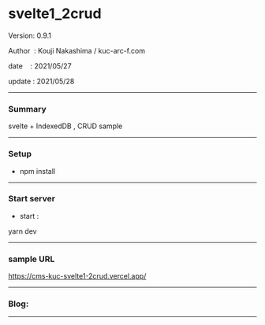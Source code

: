 ﻿# svelte1_2crud

 Version: 0.9.1

 Author  : Kouji Nakashima / kuc-arc-f.com

 date    : 2021/05/27

 update  : 2021/05/28

***
### Summary

svelte + IndexedDB , CRUD sample

***
### Setup

* npm install

***
### Start server
* start :

yarn dev

***
### sample URL

https://cms-kuc-svelte1-2crud.vercel.app/

***
### Blog:


***

